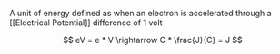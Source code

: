 A unit of energy defined as when an electron is accelerated through a [[Electrical Potential]] difference of 1 volt

$$
eV = e * V \rightarrow C * \frac{J}{C} = J
$$
